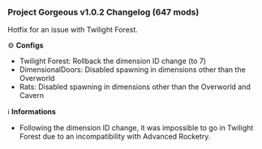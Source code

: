 ### Project Gorgeous v1.0.2 Changelog (647 mods)

Hotfix for an issue with Twilight Forest.

⚙ **Configs**
+ Twilight Forest: Rollback the dimension ID change (to 7)
+ DimensionalDoors: Disabled spawning in dimensions other than the Overworld
+ Rats: Disabled spawning in dimensions other than the Overworld and Cavern

ℹ️ **Informations**
- Following the dimension ID change, it was impossible to go in Twilight Forest due to an incompatibility with Advanced Rocketry.
